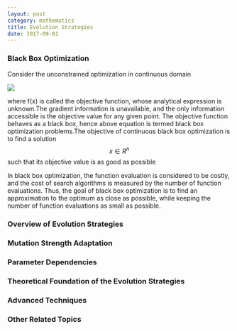 ```yaml
---
layout: post
category: mathematics
title: Evolution Strategies
date: 2017-09-01
---
```


### Black Box Optimization

Consider the unconstrained optimization in continuous domain

![](/assets/mathematics/es/fig1.png)

where f(x) is called the objective function, whose analytical expression is unknown.The gradient information is unavailable, and the only information accessible is the objective value for any given point. The objective function behaves as a black box, hence above equation is termed black box optimization problems.The objective of continuous black box optimization is to find a solution $$x \in R^n$$ such that its objective value is as good as possible

In black box optimization, the function evaluation is considered to be costly, and the cost of search algorithms is measured by the number of function evaluations. Thus, the goal of black box optimization is to find an approximation to the optimum as close as possible, while keeping the number of function evaluations as small as possible.

### Overview of Evolution Strategies

### Mutation Strength Adaptation

### Parameter Dependencies

### Theoretical Foundation of the Evolution Strategies

### Advanced Techniques

### Other Related Topics
